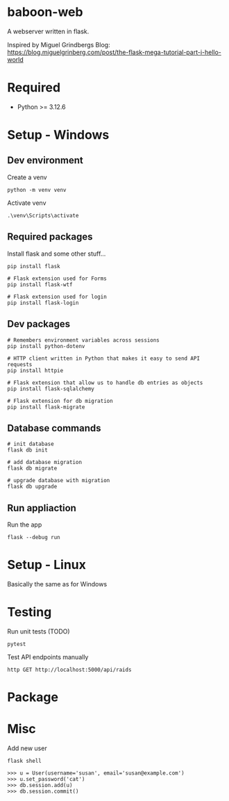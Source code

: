 # baboon-web
A webserver written in flask.

Inspired by Miguel Grindbergs Blog: https://blog.miguelgrinberg.com/post/the-flask-mega-tutorial-part-i-hello-world

# Required
- Python >= 3.12.6

# Setup - Windows

## Dev environment
Create a venv
```
python -m venv venv
```

Activate venv
```
.\venv\Scripts\activate
```
## Required packages
Install flask and some other stuff...
```
pip install flask

# Flask extension used for Forms
pip install flask-wtf

# Flask extension used for login
pip install flask-login
```

## Dev packages
```
# Remembers environment variables across sessions
pip install python-dotenv

# HTTP client written in Python that makes it easy to send API requests
pip install httpie

# Flask extension that allow us to handle db entries as objects
pip install flask-sqlalchemy

# Flask extension for db migration
pip install flask-migrate
```

## Database commands

```
# init database
flask db init

# add database migration
flask db migrate

# upgrade database with migration
flask db upgrade
```

## Run appliaction


Run the app
```
flask --debug run
```

# Setup - Linux
Basically the same as for Windows

# Testing
Run unit tests (TODO)
```
pytest
```

Test API endpoints manually
```
http GET http://localhost:5000/api/raids
```

# Package

# Misc
Add new user
```
flask shell

>>> u = User(username='susan', email='susan@example.com')
>>> u.set_password('cat')
>>> db.session.add(u)
>>> db.session.commit()
```